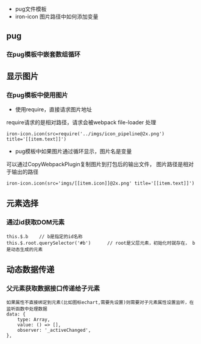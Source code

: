 - pug文件模板
- iron-icon 图片路径中如何添加变量

## pug
### 在pug模板中嵌套数组循环


## 显示图片
### 在pug模板中使用图片
- 使用require，直接请求图片地址
  
require请求的是相对路径，请求会被webpack file-loader 处理
```
iron-icon.icon(src=require('../imgs/icon_pipeline@2x.png') title='[[item.text]]')
```
- pug模板中如果图片通过循环显示，图片名是变量

可以通过CopyWebpackPlugin复制图片到打包后的输出文件， 图片路径是相对于输出的路径
```
iron-icon.icon(src='imgs/[[item.icon]]@2x.png' title='[[item.text]]')
```

## 元素选择
### 通过id获取DOM元素
```
this.$.b    // b是指定的id名称
this.$.root.querySelector('#b')      // root是父层元素，初始化时就存在， b是动态生成的元素
```

## 动态数据传递
### 父元素获取数据接口传递给子元素
```
如果属性不直接绑定到元素(比如图标echart,需要先设置)则需要对子元素属性设置监听，在监听函数中处理数据
data: {
	type: Array,
	value: () => [],
	observer: '_activeChanged',
},
```